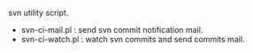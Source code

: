 svn utility script.

* svn-ci-mail.pl : send svn commit notification mail.
* svn-ci-watch.pl : watch svn commits and send commits mail.


